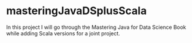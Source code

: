 # masteringJavaDSplusScala
In this project I will go through the Mastering Java for Data Science Book while adding Scala versions for a joint project.
